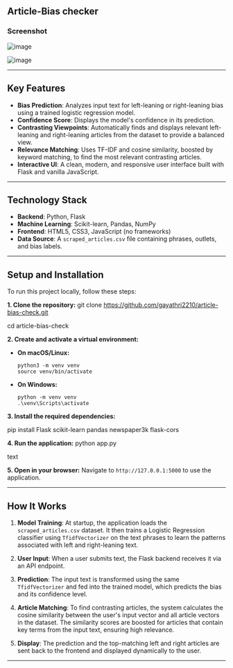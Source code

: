 Article-Bias checker
---

### Screenshot

![image](https://github.com/user-attachments/assets/0f14c221-3db8-4267-b883-c702f4874697)

![image](https://github.com/user-attachments/assets/7493c473-8f17-424e-9309-f58784ad3ec8)



---

## Key Features

*   **Bias Prediction**: Analyzes input text for left-leaning or right-leaning bias using a trained logistic regression model.
*   **Confidence Score**: Displays the model's confidence in its prediction.
*   **Contrasting Viewpoints**: Automatically finds and displays relevant left-leaning and right-leaning articles from the dataset to provide a balanced view.
*   **Relevance Matching**: Uses TF-IDF and cosine similarity, boosted by keyword matching, to find the most relevant contrasting articles.
*   **Interactive UI**: A clean, modern, and responsive user interface built with Flask and vanilla JavaScript.

---

## Technology Stack

*   **Backend**: Python, Flask
*   **Machine Learning**: Scikit-learn, Pandas, NumPy
*   **Frontend**: HTML5, CSS3, JavaScript (no frameworks)
*   **Data Source**: A `scraped_articles.csv` file containing phrases, outlets, and bias labels.

---

## Setup and Installation

To run this project locally, follow these steps:

**1. Clone the repository:**
git clone https://github.com/gayathri2210/article-bias-check.git

cd article-bias-check



**2. Create and activate a virtual environment:**

*   **On macOS/Linux:**
    ```
    python3 -m venv venv
    source venv/bin/activate
    ```
*   **On Windows:**
    ```
    python -m venv venv
    .\venv\Scripts\activate
    ```

**3. Install the required dependencies:**
   
pip install Flask scikit-learn pandas newspaper3k flask-cors



**4. Run the application:**
python app.py

text

**5. Open in your browser:**
Navigate to `http://127.0.0.1:5000` to use the application.

---

## How It Works

1.  **Model Training**: At startup, the application loads the `scraped_articles.csv` dataset. It then trains a Logistic Regression classifier using `TfidfVectorizer` on the text phrases to learn the patterns associated with left and right-leaning text.

2.  **User Input**: When a user submits text, the Flask backend receives it via an API endpoint.

3.  **Prediction**: The input text is transformed using the same `TfidfVectorizer` and fed into the trained model, which predicts the bias and its confidence level.

4.  **Article Matching**: To find contrasting articles, the system calculates the cosine similarity between the user's input vector and all article vectors in the dataset. The similarity scores are boosted for articles that contain key terms from the input text, ensuring high relevance.

5.  **Display**: The prediction and the top-matching left and right articles are sent back to the frontend and displayed dynamically to the user.

---


